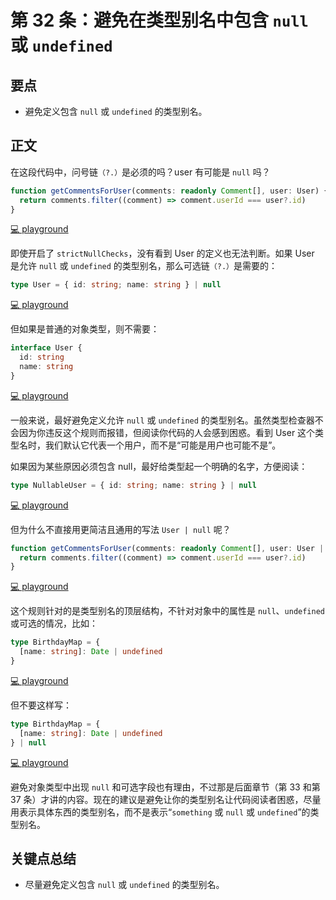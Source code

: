 # 第 32 条：避免在类型别名中包含 `null` 或 `undefined`

## 要点

- 避免定义包含 `null` 或 `undefined` 的类型别名。

## 正文

在这段代码中，问号链`（?.）`是必须的吗？user 有可能是 `null` 吗？

```ts
function getCommentsForUser(comments: readonly Comment[], user: User) {
  return comments.filter((comment) => comment.userId === user?.id)
}
```

[💻 playground](https://www.typescriptlang.org/play/?ts=5.4.5#code/JYOwLgpgTgZghgYwgAgMIHsC2mLmQb2QFcBnaASQBMAuZEsKUAcwG5kBfAKFElkRQCqZKAWTAadBszZcYREAjDB0IZEwhgM2XGBIAxdFCHQAFAiw5wJWlAhxKKgDYBPNBZ0BtALoAaYsNpjKABKAk5kZFswIihVc20rADoYYEdeM3c8AF4APmR4yzBE0gpKZCyK-2gAfkTxYJZOLiA)

即使开启了 `strictNullChecks`，没有看到 User 的定义也无法判断。如果 User 是允许 `null` 或 `undefined` 的类型别名，那么可选链`（?.）`是需要的：

```ts
type User = { id: string; name: string } | null
```

[💻 playground](https://www.typescriptlang.org/play/?ts=5.4.5#code/C4TwDgpgBAqgzhATlAvFA3lAlgEwFxRzCJYB2A5gNxSkCGAthAUSRdQL5QA+NArgDb9KAKCA)

但如果是普通的对象类型，则不需要：

```ts
interface User {
  id: string
  name: string
}
```

[💻 playground](https://www.typescriptlang.org/play/?ts=5.4.5#code/JYOwLgpgTgZghgYwgAgKoGdrIN4ChnLAAmAXMumFKAOYDc+yIcAthGRVSHbgL65A)

一般来说，最好避免定义允许 `null` 或 `undefined` 的类型别名。虽然类型检查器不会因为你违反这个规则而报错，但阅读你代码的人会感到困惑。看到 User 这个类型名时，我们默认它代表一个用户，而不是“可能是用户也可能不是”。

如果因为某些原因必须包含 null，最好给类型起一个明确的名字，方便阅读：

```ts
type NullableUser = { id: string; name: string } | null
```

[💻 playground](https://www.typescriptlang.org/play/?ts=5.4.5#code/C4TwDgpgBAcgrgGwQQwEYIgVQM4QE5QC8UA3lAJYAmAXFNsHuQHYDmA3FE8gLYS32NWHAL5QAPp0QI2AKCA)

但为什么不直接用更简洁且通用的写法 `User | null` 呢？

```ts
function getCommentsForUser(comments: readonly Comment[], user: User | null) {
  return comments.filter((comment) => comment.userId === user?.id)
}
```

[💻 playground](https://www.typescriptlang.org/play/?ts=5.4.5#code/JYOwLgpgTgZghgYwgAgMIHsC2mLmQb2QFcBnaASQBMAuZEsKUAcwG5kBfAKFElkRQCqZKAWTAadBszZcYREAjDB0IZEwhgM2XGBIAxdFCHQAFAiw5wJWlAhxKKgDYBPNBZ0BtALoAaYsNpjEQAfZBAiR0cASgJOZGRbMCIoVXNtKwA6GGBHXjN3PABeAD5kNMswDNIKSmRC+v9oAH4M8SiWTi4gA)

这个规则针对的是类型别名的顶层结构，不针对对象中的属性是 `null`、`undefined` 或可选的情况，比如：

```ts
type BirthdayMap = {
  [name: string]: Date | undefined
}
```

[💻 playground](https://www.typescriptlang.org/play/?ts=5.4.5#code/JYOwLgpgTgZghgYwgAgMIHsC2mLmQb2QFcBnaASQBMAuZEsKUAcwG5kBfAKFElkRQCqZKAWTAadBszZcwATwAOKAELAoYABaU4cgLJwFyALwFOyZAG0QcHLXqMQTALq0AInEjIAPsRCUIMKAQlCyc7KFAA)

但不要这样写：

```ts
type BirthdayMap = {
  [name: string]: Date | undefined
} | null
```

[💻 playground](https://www.typescriptlang.org/play/?ts=5.4.5#code/JYOwLgpgTgZghgYwgAgMIHsC2mLmQb2QFcBnaASQBMAuZEsKUAcwG5kBfAKFElkRQCqZKAWTAadBszZcwATwAOKAELAoYABaU4cgLJwFyALwFOyZAG0QcHLXqMQTALq0AInEjIAPsRCUIMKAQlCyc7N7IIEQANtGhQA)

避免对象类型中出现 `null` 和可选字段也有理由，不过那是后面章节（第 33 和第 37 条）才讲的内容。现在的建议是避免让你的类型别名让代码阅读者困惑，尽量用表示具体东西的类型别名，而不是表示“`something` 或 `null` 或 `undefined`”的类型别名。

## 关键点总结

- 尽量避免定义包含 `null` 或 `undefined` 的类型别名。
